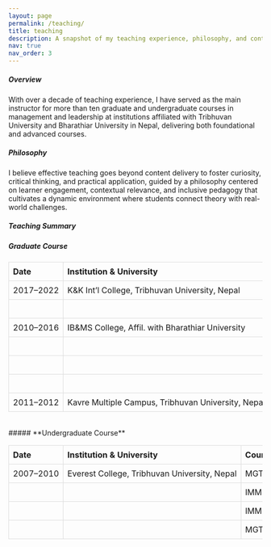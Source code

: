 ```yaml
---
layout: page
permalink: /teaching/
title: teaching
description: A snapshot of my teaching experience, philosophy, and contributions to higher education instruction.
nav: true
nav_order: 3
---
```


##### **Overview**
With over a decade of teaching experience, I have served as the main instructor for more than ten graduate and undergraduate courses in management and leadership at institutions affiliated with Tribhuvan University and Bharathiar University in Nepal, delivering both foundational and advanced courses.

##### **Philosophy**
I believe effective teaching goes beyond content delivery to foster curiosity, critical thinking, and practical application, guided by a philosophy centered on learner engagement, contextual relevance, and inclusive pedagogy that cultivates a dynamic environment where students connect theory with real-world challenges.

##### **Teaching Summary**


<style>
table { width: 100%; border-collapse: collapse; table-layout: fixed; }
th, td { padding: 8px; text-align: left; border: 1px solid #ddd; overflow: hidden; text-overflow: ellipsis; white-space: nowrap; }
th:nth-child(1), td:nth-child(1) { width: 15%; }
th:nth-child(2), td:nth-child(2) { width: 47%; }
th:nth-child(3), td:nth-child(3) { width: 38%; }
@media (max-width: 600px) { th, td { white-space: normal; font-size: 14px; } }
</style>



##### **Graduate Course**

| Date       | Institution & University                           | Course                                 |
|------------|----------------------------------------------------|----------------------------------------|
| 2017–2022  | K&K Int’l College, Tribhuvan University, Nepal             | MSC 521: Research Methodology          |
|            |                                                    | RDS 564: Project Management            |
| 2010–2016  | IB&MS College, Affil. with Bharathiar University                | MBAC 2005: Strategic Management        |
|            |                                                    | MBAC 2003: Human Resource Management  |
|            |                                                    | MBAC 1001: Principles of Management    |
|            |                                                    | MBHR 4001: Organizational Development  |
| 2011–2012  | Kavre Multiple Campus, Tribhuvan University, Nepal         | MGT 513: Human Resource Management     |

<br>
##### **Undergraduate Course**

| Date       | Institution & University                           | Course                                 |
|------------|----------------------------------------------------|----------------------------------------|
| 2007–2010  | Everest College, Tribhuvan University, Nepal               | MGT 206: Business Environment          |
|            |                                                    | IMM 205: Management of Technology      |
|            |                                                    | IMM 208: Industrial Relations          |
|            |                                                    | MGT 202: Human Resource Management    |

